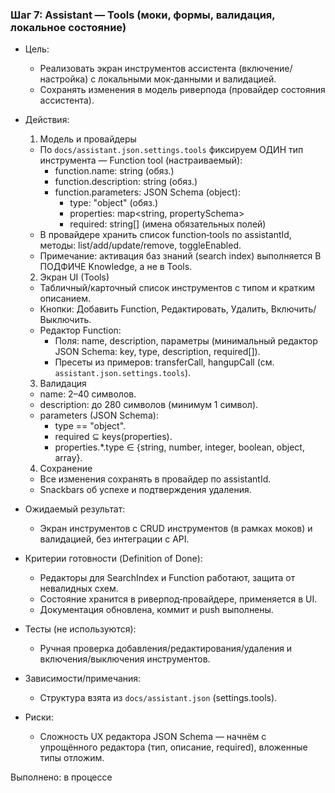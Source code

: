 ### Шаг 7: Assistant — Tools (моки, формы, валидация, локальное состояние)

- Цель:
  - Реализовать экран инструментов ассистента (включение/настройка) с локальными мок‑данными и валидацией.
  - Сохранять изменения в модель риверпода (провайдер состояния ассистента).

- Действия:
  1) Модель и провайдеры
  - По `docs/assistant.json.settings.tools` фиксируем ОДИН тип инструмента — Function tool (настраиваемый):
    - function.name: string (обяз.)
    - function.description: string (обяз.)
    - function.parameters: JSON Schema (object):
      - type: "object" (обяз.)
      - properties: map<string, propertySchema>
      - required: string[] (имена обязательных полей)
  - В провайдере хранить список function‑tools по assistantId, методы: list/add/update/remove, toggleEnabled.
  - Примечание: активация баз знаний (search index) выполняется В ПОДФИЧЕ Knowledge, а не в Tools.

  2) Экран UI (Tools)
  - Табличный/карточный список инструментов с типом и кратким описанием.
  - Кнопки: Добавить Function, Редактировать, Удалить, Включить/Выключить.
  - Редактор Function:
    - Поля: name, description, параметры (минимальный редактор JSON Schema: key, type, description, required[]).
    - Пресеты из примеров: transferCall, hangupCall (см. `assistant.json.settings.tools`).

  3) Валидация
  - name: 2–40 символов.
  - description: до 280 символов (минимум 1 символ).
  - parameters (JSON Schema):
    - type == "object".
    - required ⊆ keys(properties).
    - properties.*.type ∈ {string, number, integer, boolean, object, array}.

  4) Сохранение
  - Все изменения сохранять в провайдер по assistantId.
  - Snackbars об успехе и подтверждения удаления.

- Ожидаемый результат:
  - Экран инструментов с CRUD инструментов (в рамках моков) и валидацией, без интеграции с API.

- Критерии готовности (Definition of Done):
  - Редакторы для SearchIndex и Function работают, защита от невалидных схем.
  - Состояние хранится в риверпод‑провайдере, применяется в UI.
  - Документация обновлена, коммит и push выполнены.

- Тесты (не используются):
  - Ручная проверка добавления/редактирования/удаления и включения/выключения инструментов.

- Зависимости/примечания:
  - Структура взята из `docs/assistant.json` (settings.tools).

- Риски:
  - Сложность UX редактора JSON Schema — начнём с упрощённого редактора (тип, описание, required), вложенные типы отложим.

Выполнено: в процессе
